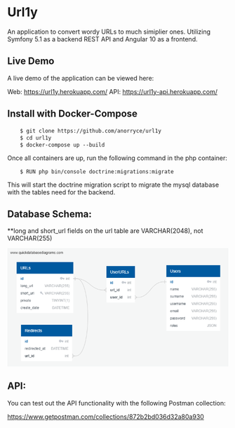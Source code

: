# Url1y

An application to convert wordy URLs to much simiplier ones. Utilizing Symfony 5.1 as a backend REST API and Angular 10 as a frontend.

## Live Demo

A live demo of the application can be viewed here:

Web: https://url1y.herokuapp.com/
API: https://url1y-api.herokuapp.com/

## Install with Docker-Compose

```
    $ git clone https://github.com/anorryce/url1y
    $ cd url1y
    $ docker-compose up --build
```
Once all containers are up, run the following command in the php container:
```
    $ RUN php bin/console doctrine:migrations:migrate
```
This will start the doctrine migration script to migrate the mysql database with the tables need for the backend.

## Database Schema:

**long and short_url fields on the url table are VARCHAR(2048), not VARCHAR(255)

![Database Schema](/schema.png)

## API:

You can test out the API functionality with the following Postman collection:

https://www.getpostman.com/collections/872b2bd036d32a80a930


